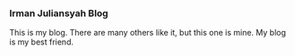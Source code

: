 ### Irman Juliansyah Blog

This is my blog.
There are many others like it,
but this one is mine.
My blog is my best friend.

